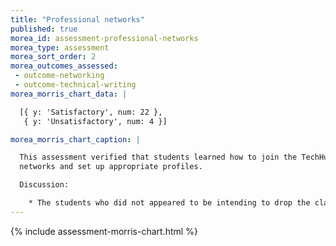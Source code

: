 ```yaml
---
title: "Professional networks"
published: true
morea_id: assessment-professional-networks
morea_type: assessment
morea_sort_order: 2
morea_outcomes_assessed:
 - outcome-networking
 - outcome-technical-writing
morea_morris_chart_data: |

  [{ y: 'Satisfactory', num: 22 },
   { y: 'Unsatisfactory', num: 4 }]

morea_morris_chart_caption: |

  This assessment verified that students learned how to join the TechHui and LinkedIn professional
  networks and set up appropriate profiles. 

  Discussion:

    * The students who did not appeared to be intending to drop the class. 
---
```


{%  include assessment-morris-chart.html  %}

